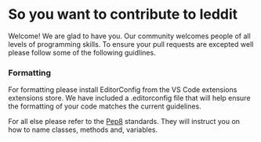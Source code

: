# So you want to contribute to Ieddit

Welcome! We are glad to have you. Our community welcomes people of all levels of programming skills. To ensure your pull requests are excepted well please follow some of the following guidlines.

### Formatting
For formatting please install EditorConfig from the VS Code extensions extensions store. We have included a .editorconfig file that will help ensure the formatting of your code matches the current guidelines.

For all else please refer to the [Pep8](https://www.python.org/dev/peps/pep-0008/) standards. They will instruct you on how to name classes, methods and, variables.
